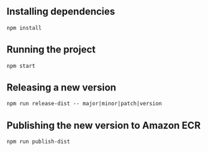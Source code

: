 ## Installing dependencies ##

````
npm install
````

## Running the project ##

````
npm start
````

## Releasing a new version ##

````
npm run release-dist -- major|minor|patch|version
````

## Publishing the new version to Amazon ECR ##

````
npm run publish-dist
````